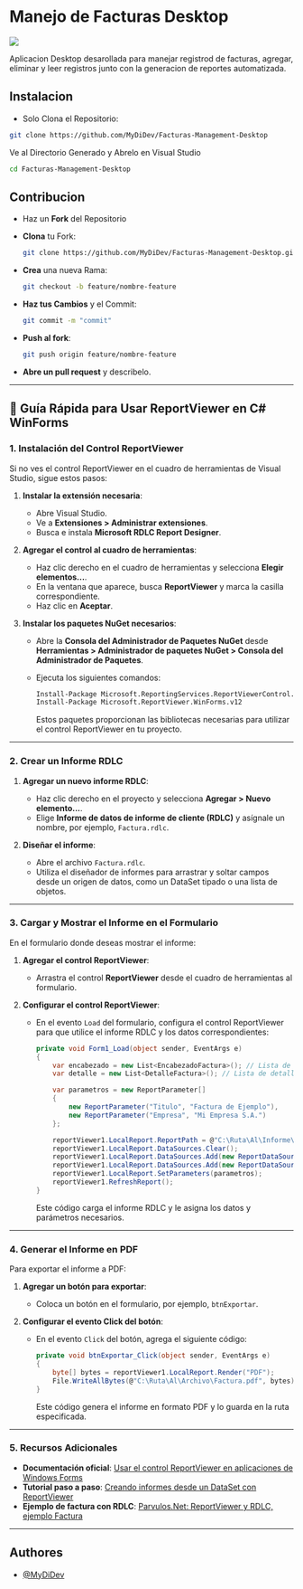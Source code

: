 # Manejo de Facturas Desktop
[![](https://img.shields.io/badge/Version-1.0-green)]()


Aplicacion Desktop desarollada para manejar registrod de facturas, agregar, eliminar y leer registros junto con la generacion de reportes automatizada.

## Instalacion

- Solo Clona el Repositorio:

```bash
git clone https://github.com/MyDiDev/Facturas-Management-Desktop
```

Ve al Directorio Generado y Abrelo en Visual Studio

```bash
cd Facturas-Management-Desktop
```


## Contribucion

- Haz un **Fork** del Repositorio 

- **Clona** tu Fork:
    ```bash 
    git clone https://github.com/MyDiDev/Facturas-Management-Desktop.git
    ```
- **Crea** una nueva Rama:
    ```bash
    git checkout -b feature/nombre-feature
    ```
- **Haz tus Cambios** y el Commit:
    ```bash
    git commit -m "commit"
    ```
- **Push al fork**:
    ```bash
    git push origin feature/nombre-feature
    ```
- **Abre un pull request** y describelo.

---

## 📄 Guía Rápida para Usar ReportViewer en C# WinForms

### 1. Instalación del Control ReportViewer

Si no ves el control ReportViewer en el cuadro de herramientas de Visual Studio, sigue estos pasos:

1. **Instalar la extensión necesaria**:

   * Abre Visual Studio.
   * Ve a **Extensiones > Administrar extensiones**.
   * Busca e instala **Microsoft RDLC Report Designer**.

2. **Agregar el control al cuadro de herramientas**:

   * Haz clic derecho en el cuadro de herramientas y selecciona **Elegir elementos...**.
   * En la ventana que aparece, busca **ReportViewer** y marca la casilla correspondiente.
   * Haz clic en **Aceptar**.

3. **Instalar los paquetes NuGet necesarios**:

   * Abre la **Consola del Administrador de Paquetes NuGet** desde **Herramientas > Administrador de paquetes NuGet > Consola del Administrador de Paquetes**.
   * Ejecuta los siguientes comandos:

     ```bash
     Install-Package Microsoft.ReportingServices.ReportViewerControl.WinForms
     Install-Package Microsoft.ReportViewer.WinForms.v12
     ```


     Estos paquetes proporcionan las bibliotecas necesarias para utilizar el control ReportViewer en tu proyecto.

---

### 2. Crear un Informe RDLC

1. **Agregar un nuevo informe RDLC**:

   * Haz clic derecho en el proyecto y selecciona **Agregar > Nuevo elemento...**.
   * Elige **Informe de datos de informe de cliente (RDLC)** y asígnale un nombre, por ejemplo, `Factura.rdlc`.

2. **Diseñar el informe**:

   * Abre el archivo `Factura.rdlc`.
   * Utiliza el diseñador de informes para arrastrar y soltar campos desde un origen de datos, como un DataSet tipado o una lista de objetos.

---

### 3. Cargar y Mostrar el Informe en el Formulario

En el formulario donde deseas mostrar el informe:

1. **Agregar el control ReportViewer**:

   * Arrastra el control **ReportViewer** desde el cuadro de herramientas al formulario.

2. **Configurar el control ReportViewer**:

   * En el evento `Load` del formulario, configura el control ReportViewer para que utilice el informe RDLC y los datos correspondientes:

     ```csharp
     private void Form1_Load(object sender, EventArgs e)
     {
         var encabezado = new List<EncabezadoFactura>(); // Lista de encabezado
         var detalle = new List<DetalleFactura>(); // Lista de detalles

         var parametros = new ReportParameter[]
         {
             new ReportParameter("Titulo", "Factura de Ejemplo"),
             new ReportParameter("Empresa", "Mi Empresa S.A.")
         };

         reportViewer1.LocalReport.ReportPath = @"C:\Ruta\Al\Informe\Factura.rdlc";
         reportViewer1.LocalReport.DataSources.Clear();
         reportViewer1.LocalReport.DataSources.Add(new ReportDataSource("Encabezado", encabezado));
         reportViewer1.LocalReport.DataSources.Add(new ReportDataSource("Detalle", detalle));
         reportViewer1.LocalReport.SetParameters(parametros);
         reportViewer1.RefreshReport();
     }
     ```
     Este código carga el informe RDLC y le asigna los datos y parámetros necesarios.

---

### 4. Generar el Informe en PDF

Para exportar el informe a PDF:

1. **Agregar un botón para exportar**:

   * Coloca un botón en el formulario, por ejemplo, `btnExportar`.

2. **Configurar el evento Click del botón**:

   * En el evento `Click` del botón, agrega el siguiente código:

     ```csharp
     private void btnExportar_Click(object sender, EventArgs e)
     {
         byte[] bytes = reportViewer1.LocalReport.Render("PDF");
         File.WriteAllBytes(@"C:\Ruta\Al\Archivo\Factura.pdf", bytes);
     }
     ```

     Este código genera el informe en formato PDF y lo guarda en la ruta especificada.

---

### 5. Recursos Adicionales

* **Documentación oficial**: [Usar el control ReportViewer en aplicaciones de Windows Forms](https://learn.microsoft.com/es-es/sql/reporting-services/application-integration/using-the-winforms-reportviewer-control?view=sql-server-ver16)
* **Tutorial paso a paso**: [Creando informes desde un DataSet con ReportViewer](https://www.c-sharpcorner.com/article/building-reports-from-a-dataset-using-reportviewer/)
* **Ejemplo de factura con RDLC**: [Parvulos.Net: ReportViewer y RDLC, ejemplo Factura](https://joseluisgarciab.blogspot.com/2013/10/reportviewer-y-rdlc-ejemplo-facturacion.html)

---

## Authores

- [@MyDiDev](https://www.github.com/MyDiDev)
